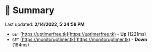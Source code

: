 # 📖 Summary
Last updated: **2/14/2022, 5:34:58 PM**

- `GET` [https://uptimerfree.tk](https://uptimerfree.tk) - **Up** (1221ms)
- `GET` [https://monitoruptimer.tk](https://monitoruptimer.tk) - **Down** (184ms)
